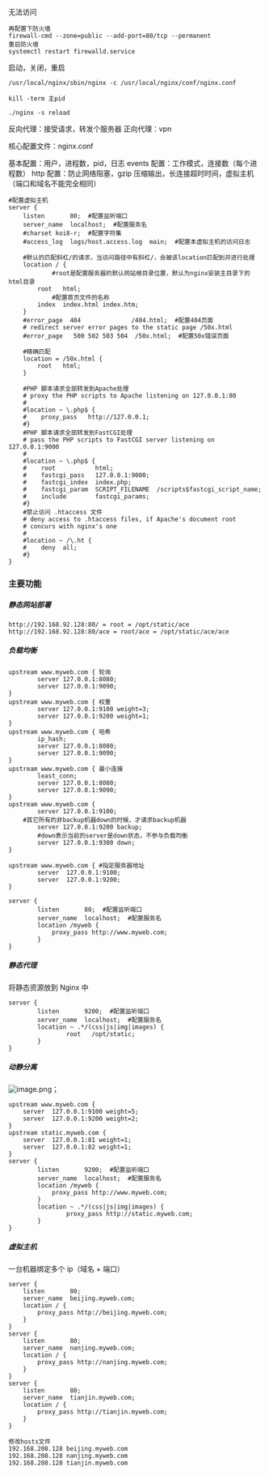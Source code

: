 无法访问

```
再配置下防火墙
firewall-cmd --zone=public --add-port=80/tcp --permanent
重启防火墙
systemctl restart firewalld.service
```

启动，关闭，重启

```
/usr/local/nginx/sbin/nginx -c /usr/local/nginx/conf/nginx.conf

kill -term 主pid

./nginx -s reload
```

反向代理：接受请求，转发个服务器
正向代理：vpn

核心配置文件：nginx.conf

基本配置：用户，进程数，pid，日志
events 配置：工作模式，连接数（每个进程数）
http 配置：防止网络阻塞，gzip 压缩输出，长连接超时时间，虚拟主机（端口和域名不能完全相同）

```
#配置虚拟主机
server {
	listen       80;  #配置监听端口
	server_name  localhost;  #配置服务名
	#charset koi8-r;  #配置字符集
	#access_log  logs/host.access.log  main;  #配置本虚拟主机的访问日志

	#默认的匹配斜杠/的请求，当访问路径中有斜杠/，会被该location匹配到并进行处理
	location / {
	        #root是配置服务器的默认网站根目录位置，默认为nginx安装主目录下的html目录
		root   html;  
	        #配置首页文件的名称
		index  index.html index.htm;  
	}
	#error_page  404              /404.html;  #配置404页面
	# redirect server error pages to the static page /50x.html
	#error_page   500 502 503 504  /50x.html;  #配置50x错误页面

	#精确匹配
	location = /50x.html {
		root   html;
	}

	#PHP 脚本请求全部转发到Apache处理
	# proxy the PHP scripts to Apache listening on 127.0.0.1:80
	#
	#location ~ \.php$ {
	#    proxy_pass   http://127.0.0.1;
	#}
	#PHP 脚本请求全部转发到FastCGI处理
	# pass the PHP scripts to FastCGI server listening on 127.0.0.1:9000
	#
	#location ~ \.php$ {
	#    root           html;
	#    fastcgi_pass   127.0.0.1:9000;
	#    fastcgi_index  index.php;
	#    fastcgi_param  SCRIPT_FILENAME  /scripts$fastcgi_script_name;
	#    include        fastcgi_params;
	#}
	#禁止访问 .htaccess 文件
	# deny access to .htaccess files, if Apache's document root
	# concurs with nginx's one
	#
	#location ~ /\.ht {
	#    deny  all;
	#}
}
```

### 主要功能

##### 静态网站部署

```
http://192.168.92.128:80/ = root = /opt/static/ace
http://192.168.92.128:80/ace = root/ace = /opt/static/ace/ace
```

##### 负载均衡

```
upstream www.myweb.com { 轮询
    	server 127.0.0.1:8080; 
    	server 127.0.0.1:9090; 
} 
upstream www.myweb.com { 权重
     	server 127.0.0.1:9100 weight=3; 
      	server 127.0.0.1:9200 weight=1;  
}
upstream www.myweb.com { 哈希
    	ip_hash; 
    	server 127.0.0.1:8080; 
    	server 127.0.0.1:9090; 
}
upstream www.myweb.com { 最小连接
    	least_conn;
    	server 127.0.0.1:8080; 
    	server 127.0.0.1:9090; 
}
upstream www.myweb.com { 
    	server 127.0.0.1:9100;
	#其它所有的非backup机器down的时候，才请求backup机器
    	server 127.0.0.1:9200 backup; 
        #down表示当前的server是down状态，不参与负载均衡
        server 127.0.0.1:9300 down;
}
```

```
upstream www.myweb.com { #指定服务器地址
     	server  127.0.0.1:9100;
      	server  127.0.0.1:9200;
}

server {
        listen       80;  #配置监听端口
        server_name  localhost;  #配置服务名
        location /myweb {
	        proxy_pass http://www.myweb.com;
        }
}
```

##### 静态代理

将静态资源放到 Nginx 中

```
server {
        listen       9200;  #配置监听端口
        server_name  localhost;  #配置服务名
        location ~ .*/(css|js|img|images) {
    	        root   /opt/static;
        }
}
```

##### 动静分离

![image.png](https://cdn.nlark.com/yuque/0/2021/png/12407496/1636038502093-6875bd01-b688-4200-bb88-98beb13f99ae.png#clientId=udcdbd9cb-107f-4&from=paste&height=177&id=u52c287eb&margin=%5Bobject%20Object%5D&name=image.png&originHeight=354&originWidth=595&originalType=binary&ratio=1&size=45401&status=done&style=none&taskId=u126731a0-34d4-483a-808f-2207cc0c9af&width=297.5)；

```
upstream www.myweb.com { 
    server  127.0.0.1:9100 weight=5; 
    server  127.0.0.1:9200 weight=2;  
}
upstream static.myweb.com { 
    server  127.0.0.1:81 weight=1; 
    server  127.0.0.1:82 weight=1;  
}
server {
        listen       9200;  #配置监听端口
        server_name  localhost;  #配置服务名
        location /myweb {
        	proxy_pass http://www.myweb.com;
        }
        location ~ .*/(css|js|img|images) {
    	        proxy_pass http://static.myweb.com;
        }
}
```

##### 虚拟主机

一台机器绑定多个 ip（域名 + 端口）

```
server {
	listen       80;
	server_name  beijing.myweb.com;
	location / {
		proxy_pass http://beijing.myweb.com;
	}
}
server {
	listen       80;
	server_name  nanjing.myweb.com;
	location / {
		proxy_pass http://nanjing.myweb.com;
	}
}
server {
	listen       80;
	server_name  tianjin.myweb.com;
	location / {
		proxy_pass http://tianjin.myweb.com;
	}
}
```

```
修改hosts文件
192.168.208.128 beijing.myweb.com
192.168.208.128 nanjing.myweb.com
192.168.208.128 tianjin.myweb.com
```
